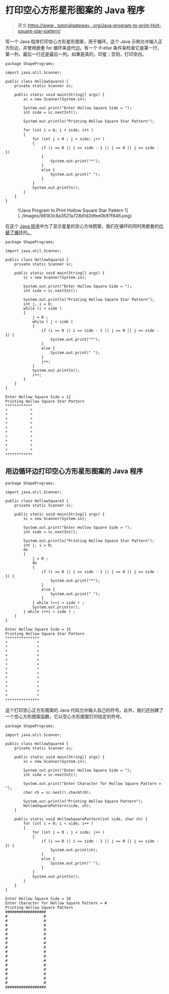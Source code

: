 # 打印空心方形星形图案的 Java 程序

> 原文:[https://www . tutorialgateway . org/Java-program-to-print-Holt-square-star-pattern/](https://www.tutorialgateway.org/java-program-to-print-hollow-square-star-pattern/)

写一个 Java 程序打印空心方形星形图案，用于循环。这个 Java 示例允许输入正方形边，并使用嵌套 for 循环来迭代边。有一个 if-else 条件来检查它是第一行、第一列、最后一行还是最后一列。如果是真的，印星；否则，打印空白。

```
package ShapePrograms;

import java.util.Scanner;

public class HollowSquare1 {
	private static Scanner sc;

	public static void main(String[] args) {
		sc = new Scanner(System.in);

		System.out.print("Enter Hollow Square Side = ");
		int side = sc.nextInt();

		System.out.println("Printing Hollow Square Star Pattern");

		for (int i = 0; i < side; i++ ) 
		{
			for (int j = 0 ; j < side; j++ ) 
			{
				if (i == 0 || i == side - 1 || j == 0 || j == side - 1) 
				{
					System.out.print("*");
				}
				else {
					System.out.print(" ");
				}
			}
			System.out.println();
		}
	}
}
```

<figure class="wp-block-image size-large">![Java Program to Print Hollow Square Star Pattern 1](../Images/98183c8a3521a728d1d2dfee0b97f846.png)</figure>

在这个 [Java 程序](https://www.tutorialgateway.org/learn-java-programs/)中为了显示星星的空心方块图案，我们在循环的同时用嵌套的[代替了循环](https://www.tutorialgateway.org/java-while-loop/)的[。](https://www.tutorialgateway.org/java-for-loop/)

```
package ShapePrograms;

import java.util.Scanner;

public class HollowSquare2 {
	private static Scanner sc;

	public static void main(String[] args) {
		sc = new Scanner(System.in);

		System.out.print("Enter Hollow Square Side = ");
		int side = sc.nextInt();

		System.out.println("Printing Hollow Square Star Pattern");
		int j, i = 0; 
		while (i < side ) 
		{
			j = 0 ;
			while ( j < side ) 
			{
				if (i == 0 || i == side - 1 || j == 0 || j == side - 1) {
					System.out.print("*");
				}
				else {
					System.out.print(" ");
				}
				j++;
			}
			System.out.println();
			i++;
		}
	}
}
```

```
Enter Hollow Square Side = 12
Printing Hollow Square Star Pattern
************
*          *
*          *
*          *
*          *
*          *
*          *
*          *
*          *
*          *
*          *
************
```

## 用边循环边打印空心方形星形图案的 Java 程序

```
package ShapePrograms;

import java.util.Scanner;

public class HollowSquare3 {
	private static Scanner sc;

	public static void main(String[] args) {
		sc = new Scanner(System.in);

		System.out.print("Enter Hollow Square Side = ");
		int side = sc.nextInt();

		System.out.println("Printing Hollow Square Star Pattern");
		int j, i = 0; 
		do
		{
			j = 0 ;
			do
			{
				if (i == 0 || i == side - 1 || j == 0 || j == side - 1) {
					System.out.print("*");
				}
				else {
					System.out.print(" ");
				}
			} while (++j < side ) ;
			System.out.println();
		} while (++i < side ) ;
	}
}
```

```
Enter Hollow Square Side = 15
Printing Hollow Square Star Pattern
***************
*             *
*             *
*             *
*             *
*             *
*             *
*             *
*             *
*             *
*             *
*             *
*             *
*             *
***************
```

这个打印空心正方形图案的 Java 代码允许输入自己的符号。此外，我们还创建了一个空心方形图案函数，它以空心方形图案打印给定的符号。

```
package ShapePrograms;

import java.util.Scanner;

public class HollowSquare4 {
	private static Scanner sc;

	public static void main(String[] args) {
		sc = new Scanner(System.in);

		System.out.print("Enter Hollow Square Side = ");
		int side = sc.nextInt();

		System.out.print("Enter Character for Hollow Square Pattern = ");
		char ch = sc.next().charAt(0);

		System.out.println("Printing Hollow Square Pattern");
		HollowSquarePattern(side, ch);
	}

	public static void HollowSquarePattern(int side, char ch) {
		for (int i = 0; i < side; i++ ) 
		{
			for (int j = 0 ; j < side; j++ ) 
			{
				if (i == 0 || i == side - 1 || j == 0 || j == side - 1) {
					System.out.print(ch);
				}
				else {
					System.out.print(" ");
				}
			}
			System.out.println();
		}
	}
}
```

```
Enter Hollow Square Side = 18
Enter Character for Hollow Square Pattern = #
Printing Hollow Square Pattern
##################
#                #
#                #
#                #
#                #
#                #
#                #
#                #
#                #
#                #
#                #
#                #
#                #
#                #
#                #
#                #
#                #
##################
```